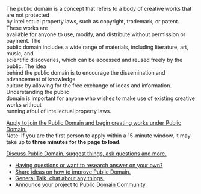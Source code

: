 The public domain is a concept that refers to a body of creative works that are not protected  
by intellectual property laws, such as copyright, trademark, or patent. These works are  
available for anyone to use, modify, and distribute without permission or payment. The  
public domain includes a wide range of materials, including literature, art, music, and  
scientific discoveries, which can be accessed and reused freely by the public. The idea  
behind the public domain is to encourage the dissemination and advancement of knowledge   
culture by allowing for the free exchange of ideas and information. Understanding the public  
domain is important for anyone who wishes to make use of existing creative works without  
running afoul of intellectual property laws.  

[Apply to join the Public Domain and begin creating works under Public Domain.](https://auto-invitation.onrender.com)  
Note:  If you are the first person to apply within a 15-minute window, it may take up to **three minutes for the page to load**.

[Discuss Public Domain, suggest things, ask questions and more.](https://github.com/orgs/publicdomain-nocopyright/discussions)  
   * [Having questions or want to research answer on your own?](https://github.com/orgs/publicdomain-nocopyright/discussions/categories/q-a)
   * [Share ideas on how to improve Public Domain.](https://github.com/orgs/publicdomain-nocopyright/discussions/categories/ideas)
   * [General Talk, chat about any things.](https://github.com/orgs/publicdomain-nocopyright/discussions/categories/general)
   * [Announce your project to Public Domain Community.](https://github.com/orgs/publicdomain-nocopyright/discussions/categories/show-and-tell)
